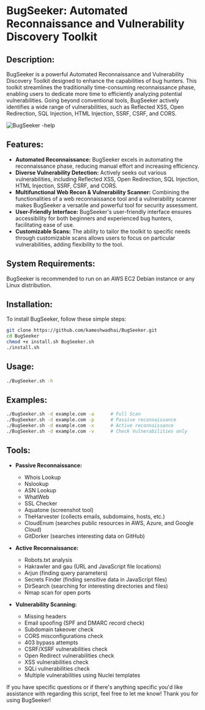 # BugSeeker: Automated Reconnaissance and Vulnerability Discovery Toolkit

## Description:
BugSeeker is a powerful Automated Reconnaissance and Vulnerability Discovery Toolkit designed to enhance the capabilities of bug hunters. This toolkit streamlines the traditionally time-consuming reconnaissance phase, enabling users to dedicate more time to efficiently analyzing potential vulnerabilities. Going beyond conventional tools, BugSeeker actively identifies a wide range of vulnerabilities, such as Reflected XSS, Open Redirection, SQL Injection, HTML Injection, SSRF, CSRF, and CORS.


![BugSeeker -help](https://github.com/kameshwadhai/BugSeeker/assets/81626655/a6f1be40-0eab-4a45-8118-00d2edd67805)

## Features:
- **Automated Reconnaissance:** BugSeeker excels in automating the reconnaissance phase, reducing manual effort and increasing efficiency.
- **Diverse Vulnerability Detection:** Actively seeks out various vulnerabilities, including Reflected XSS, Open Redirection, SQL Injection, HTML Injection, SSRF, CSRF, and CORS.
- **Multifunctional Web Recon & Vulnerability Scanner:** Combining the functionalities of a web reconnaissance tool and a vulnerability scanner makes BugSeeker a versatile and powerful tool for security assessment.
- **User-Friendly Interface:** BugSeeker's user-friendly interface ensures accessibility for both beginners and experienced bug hunters, facilitating ease of use.
- **Customizable Scans:** The ability to tailor the toolkit to specific needs through customizable scans allows users to focus on particular vulnerabilities, adding flexibility to the tool.

## System Requirements:
BugSeeker is recommended to run on an AWS EC2 Debian instance or any Linux distribution.

## Installation:
To install BugSeeker, follow these simple steps:

```bash
git clone https://github.com/kameshwadhai/BugSeeker.git
cd BugSeeker
chmod +x install.sh BugSeeker.sh
./install.sh
```

## Usage:
```bash
./BugSeeker.sh -h
```

## Examples:
```bash
./BugSeeker.sh -d example.com -a      # Full Scan
./BugSeeker.sh -d example.com -p      # Passive reconnaissance
./BugSeeker.sh -d example.com -x      # Active reconnaissance
./BugSeeker.sh -d example.com -v      # Check Vulnerabilities only
```

## Tools:
- **Passive Reconnaissance:**
   - Whois Lookup
   - Nslookup
   - ASN Lookup
   - WhatWeb
   - SSL Checker
   - Aquatone (screenshot tool)
   - TheHarvester (collects emails, subdomains, hosts, etc.)
   - CloudEnum (searches public resources in AWS, Azure, and Google Cloud)
   - GitDorker (searches interesting data on GitHub)

- **Active Reconnaissance:**
   - Robots.txt analysis
   - Hakrawler and gau (URL and JavaScript file locations)
   - Arjun (finding query parameters)
   - Secrets Finder (finding sensitive data in JavaScript files)
   - DirSearch (searching for interesting directories and files)
   - Nmap scan for open ports

- **Vulnerability Scanning:**
   - Missing headers
   - Email spoofing (SPF and DMARC record check)
   - Subdomain takeover check
   - CORS misconfigurations check
   - 403 bypass attempts
   - CSRF/XSRF vulnerabilities check
   - Open Redirect vulnerabilities check
   - XSS vulnerabilities check
   - SQLi vulnerabilities check
   - Multiple vulnerabilities using Nuclei templates

If you have specific questions or if there's anything specific you'd like assistance with regarding this script, feel free to let me know!
Thank you for using BugSeeker!
